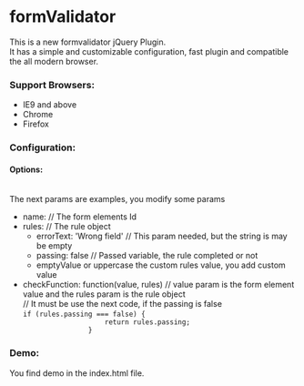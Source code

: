 formValidator
=============
<p>This is a new formvalidator jQuery Plugin.<br/>
It has a simple and customizable configuration, fast plugin and compatible the all modern browser.</p>

<div>
<h3>
  Support Browsers:
</h3>
<ul>
  <li>IE9 and above</li>
  <li>Chrome</li>
  <li>Firefox</li>
</ul>
</div>

<div>
<h3>
  Configuration: 
</h3>
  <p>
    <h4>Options:</h4>
    <p formElements: // List the all input elements, it must be><br/>
    The next params are examples, you modify some params
    </p>
    <ul>
      <li>
        name: // The form elements Id
      </li>
      <li>
        rules: // The rule object
        <ul>
          <li>
            errorText: 'Wrong field' // This param needed, but the string is may be empty
          </li>
          <li>
            passing: false // Passed variable, the rule completed or not
          </li>
          <li>
            emptyValue or uppercase the custom rules value, you add custom value
          </li>
        </ul>
      </li>
      <li>
           checkFunction: function(value, rules) // value param is the form element value and the rules param is the rule object<br/>
          // It must be use the next code, if the passing is false<br/>
      		<code>if (rules.passing === false) {
  					return rules.passing;
  				}</code>
        </li>
    </ul>
  </p>
</div>

<div>
<h3>
  Demo:
</h3>
<p>
  You find demo in the index.html file.
</p>
</div>
